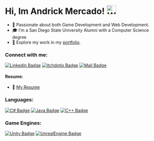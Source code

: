 # Hi, Im Andrick Mercado! <img src="https://user-images.githubusercontent.com/1534150/172605845-b63b82dc-cbff-46f1-b4b0-41c7db605ce8.gif" width="30" alt="Waving hand animation">
- 👀 Passionate about both Game Development and Web Development.
- :mortar_board: I’m a San Diego State University Alumni with a Computer Science degree
- :crystal_ball: Explore my work in my [portfolio](https://andrick-mercado.github.io/).

### Connect with me:
[![Linkedin Badge](https://img.shields.io/badge/-Andrick-0e76a8?style=flat&labelColor=0e76a8&logo=linkedin&logoColor=white)](https://www.linkedin.com/in/andrick-mercado/)
[![itchdotio Badge](https://img.shields.io/badge/-Andrick-F06446?style=flat&labelColor=F06446&logo=itchdotio&logoColor=white)](https://andrick-mercado.itch.io/)
[![Mail Badge](https://img.shields.io/badge/-Andrick-c0392b?style=flat&labelColor=c0392b&logo=gmail&logoColor=white)](mailto:andrickmercado17@gmail.com)

#### Resume:
- :paperclip: [My Resume](https://docs.google.com/document/d/1NzIuVymJB1AxnmTCS_Wprf9u6-O_Qa-7vnFpc8n5guA/edit?usp=sharing/)
### Languages:
[![C# Badge](https://img.shields.io/badge/-C%23-239120?style=for-the-badge&labelColor=black&logo=csharp&logoColor=239120)](#)
[![Java Badge](https://img.shields.io/badge/-Java-ED8B00?style=for-the-badge&labelColor=black&logo=java&logoColor=ED8B00)](#) [![C++ Badge](https://img.shields.io/badge/-c%2B%2B-00599C?style=for-the-badge&labelColor=black&logo=cplusplus&logoColor=00599C)](#) 

### Game Engines:
[![Unity Badge](https://img.shields.io/badge/-unity-808080?style=for-the-badge&labelColor=black&logo=unity&logoColor=white)](#)
[![UnrealEngine Badge](https://img.shields.io/badge/-Unreal&#32;Engine-808080?style=for-the-badge&labelColor=black&logo=unrealengine&logoColor=white)](#)
